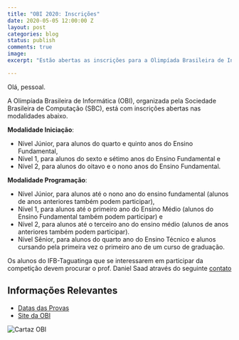 ```yaml
---
title: "OBI 2020: Inscrições"
date: 2020-05-05 12:00:00 Z
layout: post
categories: blog
status: publish
comments: true
image:
excerpt: "Estão abertas as inscrições para a Olimpíada Brasileira de Informática (OBI 2020)."

---
```



Olá, pessoal.

A Olimpíada Brasileira de Informática (OBI), organizada pela Sociedade Brasileira de Computação (SBC), está com inscrições abertas nas modalidades abaixo.

**Modalidade Iniciação**:
- Nível Júnior, para alunos do quarto e quinto anos do Ensino Fundamental,
- Nível 1, para alunos do sexto e sétimo anos do Ensino Fundamental e
- Nível 2, para alunos do oitavo e o nono anos do Ensino Fundamental.

**Modalidade Programação**:
- Nível Júnior, para alunos até o nono ano do ensino fundamental (alunos de anos anteriores também podem participar),
- Nível 1, para alunos até o primeiro ano do Ensino Médio (alunos do Ensino Fundamental também podem participar) e
- Nível 2, para alunos até o terceiro ano do ensino médio (alunos de anos anteriores também podem participar).
- Nível Sênior, para alunos do quarto ano do Ensino Técnico e alunos cursando pela primeira vez o primeiro ano de um curso de graduação.


Os alunos do IFB-Taguatinga que se interessarem em participar da competição devem procurar o prof. Daniel Saad através do seguinte [contato](mailto:daniel.nunes@ifb.edu.br)

## Informações Relevantes
- [Datas das Provas](https://olimpiada.ic.unicamp.br/calendario/datas_importantes)
- [Site da OBI](https://olimpiada.ic.unicamp.br/)



![Cartaz OBI]({{site.url}}/assets/obi-2020/cartaz-obi-2020.jpeg)